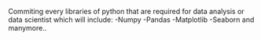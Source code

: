 Commiting every libraries of python that are required for data analysis or data scientist which will include:
-Numpy
-Pandas
-Matplotlib
-Seaborn and manymore..
